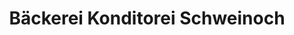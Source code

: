 ---
title: "Bäckerei Konditorei Schweinoch"
url: /naumburg-saale/baeckerei-konditorei-schweinoch/
shop: Bäckerei
---